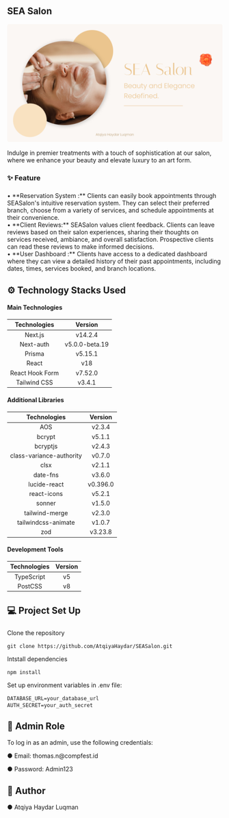 ## SEA Salon

![Thumbnail](./public/VogueVenue.png)

<p align="left">Indulge in premier treatments with a touch of sophistication at our salon, where we enhance your beauty and elevate luxury to an art form.</p>

###

<h3 align="left">✨ Feature</h3>

###

<p align="left">• **Reservation System :** Clients can easily book appointments through SEASalon's intuitive reservation system. They can select their preferred branch, choose from a variety of services, and schedule appointments at their convenience.<br>• **Client Reviews:** SEASalon values client feedback. Clients can leave reviews based on their salon experiences, sharing their thoughts on services received, ambiance, and overall satisfaction. Prospective clients can read these reviews to make informed decisions.<br>• **User Dashboard :** Clients have access to a dedicated dashboard where they can view a detailed history of their past appointments, including dates, times, services booked, and branch locations.</p>

###

<h2 align="left">⚙️ Technology Stacks Used</h2>

<h4 align="left">Main Technologies</h4>

| Technologies     | Version        |
|:--------------------:|:--------------:|
| Next.js            | v14.2.4      |
| Next-auth          | v5.0.0-beta.19 |
| Prisma             | v5.15.1      |
| React              | v18          |
| React Hook Form    | v7.52.0      |
| Tailwind CSS       | v3.4.1       |

<h4 align="left">Additional Libraries</h4>

| Technologies         | Version     |
|:------------------------:|:-----------:|
| AOS                    | v2.3.4    |
| bcrypt                 | v5.1.1    |
| bcryptjs               | v2.4.3    |
| class-variance-authority | v0.7.0  |
| clsx                   | v2.1.1    |
| date-fns               | v3.6.0    |
| lucide-react           | v0.396.0  |
| react-icons            | v5.2.1    |
| sonner                 | v1.5.0    |
| tailwind-merge         | v2.3.0    |
| tailwindcss-animate    | v1.0.7    |
| zod                    | v3.23.8   |

<h4 align="left">Development Tools</h4>

| Technologies     | Version   |
|:--------------------:|:---------:|
| TypeScript         | v5      |
| PostCSS            | v8      |

###

<h2 align="left">💻 Project Set Up</h2>

###

Clone the repository
```
git clone https://github.com/AtqiyaHaydar/SEASalon.git
```
Intstall dependencies
```
npm install
```
Set up environment variables in .env file:
```
DATABASE_URL=your_database_url
AUTH_SECRET=your_auth_secret
```

###

<h2 align="left">👤 Admin Role</h2>
<p align="left">To log in as an admin, use the following credentials: </p>
<p>● Email: thomas.n@compfest.id </p>
<p>● Password: Admin123 </p>

###

<h2 align="left">📝 Author</h2>
<p align="left">
● Atqiya Haydar Luqman
</p>

### 